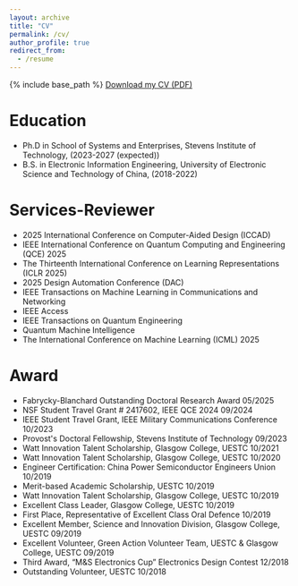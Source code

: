 ```yaml
---
layout: archive
title: "CV"
permalink: /cv/
author_profile: true
redirect_from:
  - /resume
---
```


{% include base_path %}
[Download my CV (PDF)](https://github.com/Yifengml/Yifengqml/blob/master/files/cv2.pdf)

Education
======
* Ph.D in School of Systems and Enterprises, Stevens Institute of Technology, (2023-2027 (expected))
* B.S. in Electronic Information Engineering, University of Electronic Science and Technology of China, (2018-2022)
  
Services-Reviewer
======
* 2025 International Conference on Computer-Aided Design (ICCAD)
* IEEE International Conference on Quantum Computing and Engineering (QCE) 2025
* The Thirteenth International Conference on Learning Representations (ICLR 2025)
* 2025 Design Automation Conference (DAC)
* IEEE Transactions on Machine Learning in Communications and Networking
* IEEE Access
* IEEE Transactions on Quantum Engineering
* Quantum Machine Intelligence
* The International Conference on Machine Learning (ICML) 2025
  
Award
======
* Fabrycky-Blanchard Outstanding Doctoral Research Award                              05/2025
* NSF Student Travel Grant # 2417602, IEEE QCE 2024                                   09/2024
* IEEE Student Travel Grant, IEEE Military Communications Conference                  10/2023
* Provost's Doctoral Fellowship, Stevens Institute of Technology                      09/2023
* Watt Innovation Talent Scholarship, Glasgow College, UESTC                          10/2021
* Watt Innovation Talent Scholarship, Glasgow College, UESTC                          10/2020
* Engineer Certification: China Power Semiconductor Engineers Union                   10/2019                              
* Merit-based Academic Scholarship, UESTC                                             10/2019
* Watt Innovation Talent Scholarship, Glasgow College, UESTC                          10/2019
* Excellent Class Leader, Glasgow College, UESTC                                      10/2019
* First Place, Representative of Excellent Class Oral Defence                         10/2019
* Excellent Member, Science and Innovation Division, Glasgow College, UESTC           09/2019
* Excellent Volunteer, Green Action Volunteer Team, UESTC & Glasgow College, UESTC    09/2019
* Third Award, “M&S Electronics Cup” Electronics Design Contest                       12/2018
* Outstanding Volunteer, UESTC                                                        10/2018
